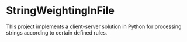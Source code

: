 # StringWeightingInFile
This project implements a client-server solution in Python for processing strings according to certain defined rules.
